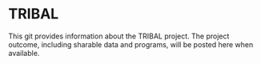 # TRIBAL
This git provides information about the TRIBAL project. The project outcome, including sharable data and programs, will be posted here when available.
